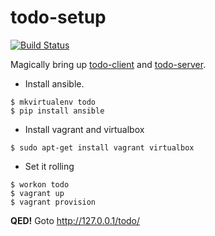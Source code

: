 # todo-setup
[![Build Status](https://travis-ci.org/caulagi/todo-client.png?branch=master)](https://travis-ci.org/caulagi/todo-client)

Magically bring up [todo-client](https://github.com/caulagi/todo-client)
and [todo-server](https://github.com/caulagi/todo-server).

* Install ansible.

```
$ mkvirtualenv todo
$ pip install ansible
```

* Install vagrant and virtualbox

```
$ sudo apt-get install vagrant virtualbox
```

* Set it rolling 

```
$ workon todo
$ vagrant up
$ vagrant provision
```

**QED!**  Goto http://127.0.0.1/todo/
